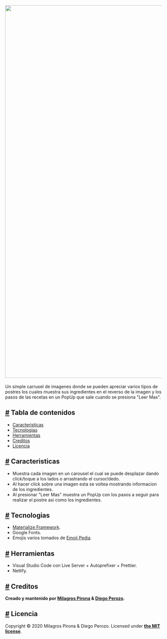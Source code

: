 <h1 align="center">
  <a href="https://cravings.netlify.app" aria-hidden="true"><img src="https://raw.githubusercontent.com/MilagrosPirona/recetas-carrusel/master/img/thumbail.jpg" alt="Cravings" width="1200" /></a>
</h1>

Un simple carrusel de imagenes donde se pueden apreciar varios tipos de postres los cuales muestra sus ingredientes en el reverso de la imagen y los pasos de las recetas en un PopUp que sale cuando se presiona "Leer Mas".

<h2><a id="tabla-de-contenido" href="#tabla-de-contenido" aria-hidden="true">#</a> Tabla de contenidos</h2>

- [Caracteristicas](#features)
- [Tecnologias](#techs)
- [Herramientas](#tools)
- [Creditos](#credits)
- [Licencia](#licencia)

<h2><a id="features" href="#features" aria-hidden="true">#</a> Caracteristicas</h2>

- Muestra cada imagen en un carousel el cual se puede desplazar dando click/toque a los lados o arrastrando el cursor/dedo.
- Al hacer click sobre una imagen esta se voltea mostrando informacion de los ingredientes.
- Al presionar "Leer Mas" muestra un PopUp con los pasos a seguir para realizar el postre asi como los ingredientes.

<h2><a id="tech" href="#tech" aria-hidden="true">#</a> Tecnologias</h2>

- [Materialize Framework](https://materializecss.com).
- Google Fonts.
- Emojis varios tomados de [Emoji Pedia](https://emojipedia.org).

<h2><a id="tools" href="#tools" aria-hidden="true">#</a> Herramientas</h2>

- Visual Studio Code con Live Server + Autoprefixer + Prettier.
- Netlify.

<h2><a id="credits" href="#credits" aria-hidden="true">#</a> Creditos</h2>

**Creado y mantenido por [Milagros Pirona](https://github.com/MilagrosPirona) & [Diego Perozo](https://github.com/DiegoPerozo).**

<h2><a id="licencia" href="#licencia" aria-hidden="true">#</a> Licencia</h2>

Copyright &copy; 2020 Milagros Pirona & Diego Perozo. 
Licensed under **[the MIT license](LICENSE.md)**.